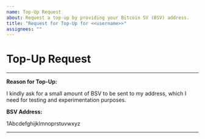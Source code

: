 ```yaml
---
name: Top-Up Request
about: Request a top-up by providing your Bitcoin SV (BSV) address.
title: "Request for Top-Up for <<username>>"
assignees: ""
---
```


# Top-Up Request

<!-- 
Instructions:
- Replace the placeholders below with your actual information.
- Ensure the BSV address is correct and valid.
- Ensure to not include the address in more then one place in this issue description.
-->

---
**Reason for Top-Up:**

I kindly ask for a small amount of BSV to be sent to my address, which I need for testing and experimentation purposes.

**BSV Address:**
<!-- Replace the example below with your actual BSV address -->
1Abcdefghijklmnoprstuvwxyz


---

<!-- Thank you! The request will be processed once validated. -->
